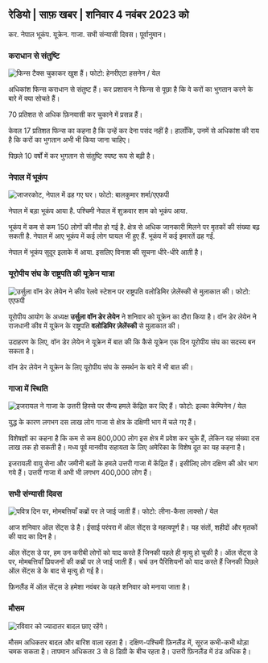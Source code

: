 ## रेडियो \| साफ़ खबर \| शनिवार 4 नवंबर 2023 को

कर. नेपाल भूकंप. यूक्रेन. गाजा. सभी संन्यासी दिवस। पूर्वानुमान।

### कराधान से संतुष्टि

![फिन्स टैक्स चुकाकर खुश हैं। फोटो: हेनरीएटा हसनेन / येल](https://images.cdn.yle.fi/image/upload/c_crop,h_3061,w_5443,x_0,y_226/ar_1.777777777777777,c_fill,g_faces,h_675,w_1200/dpr_1.0/q_auto:eco/f_auto/fl_losy/v1692510416/39-115736664dc9b0569c81)

अधिकांश फिन्स कराधान से संतुष्ट हैं। कर प्रशासन ने फिन्स से पूछा है कि वे करों का भुगतान करने के बारे में क्या सोचते हैं।

70 प्रतिशत से अधिक फ़िनवासी कर चुकाने में प्रसन्न हैं।

केवल 17 प्रतिशत फिन्स का कहना है कि उन्हें कर देना पसंद नहीं है। हालाँकि, उनमें से अधिकांश की राय है कि करों का भुगतान अभी भी किया जाना चाहिए।

पिछले 10 वर्षों में कर भुगतान से संतुष्टि स्पष्ट रूप से बढ़ी है।

### नेपाल में भूकंप

![जाजरकोट, नेपाल में ढह गए घर। फोटो: बालकुमार शर्मा/एएफपी](https://images.cdn.yle.fi/image/upload/c_crop,h_1350,w_2400,x_0,y_51/ar_1.7777777777777777,c_fill,g_faces,h_675,w_1200/dpr_1.0/q_auto:eco/f_auto/fl_losy/v1699091137/39-1195827654612690580a)

नेपाल में बड़ा भूकंप आया है. पश्चिमी नेपाल में शुक्रवार शाम को भूकंप आया.

भूकंप में कम से कम 150 लोगों की मौत हो गई है. क्षेत्र से अधिक जानकारी मिलने पर मृतकों की संख्या बढ़ सकती है. नेपाल में आए भूकंप में कई लोग घायल भी हुए हैं. भूकंप में कई इमारतें ढह गईं.

नेपाल में भूकंप सुदूर इलाके में आया. इसलिए विनाश की सूचना धीरे-धीरे आती है।

### यूरोपीय संघ के राष्ट्रपति की यूक्रेन यात्रा

![उर्सुला वॉन डेर लेयेन ने कीव रेलवे स्टेशन पर राष्ट्रपति वलोडिमिर ज़ेलेंस्की से मुलाकात की। फोटो: एएफपी](https://images.cdn.yle.fi/image/upload/c_crop,h_1687,w_3000,x_0,y_305/ar_1.7777777777777777,c_fill,g_faces,h_675,w_1200/dpr_1.0/q_auto:eco/f_auto/fl_losy/v1699098434/39-119583265462e51258c1)

यूरोपीय आयोग के अध्यक्ष **उर्सुला वॉन डेर लेयेन** ने शनिवार को यूक्रेन का दौरा किया है। वॉन डेर लेयेन ने राजधानी कीव में यूक्रेन के राष्ट्रपति **वलोडिमिर ज़ेलेंस्की** से मुलाकात की।

उदाहरण के लिए, वॉन डेर लेयेन ने यूक्रेन में बात की कि कैसे यूक्रेन एक दिन यूरोपीय संघ का सदस्य बन सकता है।

वॉन डेर लेयेन ने यूक्रेन के लिए यूरोपीय संघ के समर्थन के बारे में भी बात की।

### गाजा में स्थिति

![इजरायल ने गाजा के उत्तरी हिस्से पर सैन्य हमले केंद्रित कर दिए हैं। फोटो: इल्का केम्पिनेन / येल](https://images.cdn.yle.fi/image/upload/c_crop,h_1121,w_1994,x_5,y_0/ar_1.7777777777777777,c_fill,g_faces,h_675,w_1200/dpr_1.0/q_auto:eco/f_auto/fl_losy/v1699023208/39-1195711654506b2bc2d4)

युद्ध के कारण लगभग दस लाख लोग गाजा से क्षेत्र के दक्षिणी भाग में चले गए हैं।

विशेषज्ञों का कहना है कि कम से कम 800,000 लोग इस क्षेत्र में प्रवेश कर चुके हैं, लेकिन यह संख्या दस लाख तक हो सकती है। मध्य पूर्व मानवीय सहायता के लिए अमेरिका के विशेष दूत का यह कहना है।

इजरायली वायु सेना और जमीनी बलों के हमले उत्तरी गाजा में केंद्रित हैं। इसीलिए लोग दक्षिण की ओर भाग गये हैं। उत्तरी गाजा में अभी भी लगभग 400,000 लोग हैं।

### सभी संन्यासी दिवस

![पवित्र दिन पर, मोमबत्तियाँ कब्रों पर ले जाई जाती हैं। फोटो: लीना-कैसा लाक्सो / येल](https://images.cdn.yle.fi/image/upload/c_crop,h_2268,w_4032,x_0,y_435/ar_1.777777777777777,c_fill,g_faces,h_675,w_1200/dpr_1.0/q_auto:eco/f_auto/fl_losy/v1699101771/39-119586665463c1d71d1c)

आज शनिवार ऑल सेंट्स डे है। ईसाई परंपरा में ऑल सेंट्स डे महत्वपूर्ण है। यह संतों, शहीदों और मृतकों की याद का दिन है।

ऑल सेंट्स डे पर, हम उन करीबी लोगों को याद करते हैं जिनकी पहले ही मृत्यु हो चुकी है। ऑल सेंट्स डे पर, मोमबत्तियाँ प्रियजनों की कब्रों पर ले जाई जाती हैं। चर्च उन पैरिशियनों को याद करते हैं जिनकी पिछले ऑल सेंट्स डे के बाद से मृत्यु हो गई है।

फ़िनलैंड में ऑल सेंट्स डे हमेशा नवंबर के पहले शनिवार को मनाया जाता है।

### मौसम

![रविवार को ज्यादातर बादल छाए रहेंगे।](https://images.cdn.yle.fi/image/upload/c_crop,h_1080,w_1919,x_0,y_0/ar_1.7777777777777777,c_fill,g_faces,h_675,w_1200/dpr_1.0/q_auto:eco/f_auto/fl_losy/v1699111715/39-1195891654662ff4432c)

मौसम अधिकतर बादल और बारिश वाला रहता है। दक्षिण-पश्चिमी फ़िनलैंड में, सूरज कभी-कभी थोड़ा चमक सकता है। तापमान अधिकतर 3 से 8 डिग्री के बीच रहता है। उत्तरी फ़िनलैंड में ठंड अधिक है।